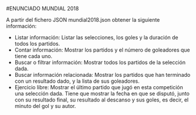 #ENUNCIADO MUNDIAL 2018

A partir del fichero JSON mundial2018.json obtener la siguiente información:

* Listar información: Listar las selecciones, los goles y la duración de todos los partidos.
* Contar información: Mostrar los partidos y el número de goleadores que tiene cada uno.
* Buscar o filtrar información: Mostrar todos los partidos de la selección dada.
* Buscar información relacionada: Mostrar los partidos que han terminado con un resultado dado, y la lista de sus goleadores.
* Ejercicio libre: Mostrar el último partido que jugó en esta competición una selección dada. Tiene que mostrar la fecha en que se disputó, junto con su resultado final, su resultado al descanso y sus goles, es decir, el minuto del gol y su autor.


